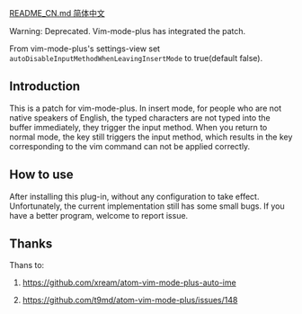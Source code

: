 
[README_CN.md 简体中文](https://github.com/frapples/vim-mode-plus-patch-switch-ime/blob/master/README_CN.md)

Warning: Deprecated. Vim-mode-plus has integrated the patch.

From vim-mode-plus's settings-view set `autoDisableInputMethodWhenLeavingInsertMode` to true(default false).

## Introduction
This is a patch for vim-mode-plus.
 In insert mode, for people who are not native speakers of English, the typed characters are not typed into the buffer immediately, they trigger the input method.
When you return to normal mode, the key still triggers the input method, which results in the key corresponding to the vim command can not be applied correctly.

## How to use
After installing this plug-in, without any configuration to take effect.
 Unfortunately, the current implementation still has some small bugs.
If you have a better program, welcome to report issue.

## Thanks
Thans to:

1. https://github.com/xream/atom-vim-mode-plus-auto-ime

1. https://github.com/t9md/atom-vim-mode-plus/issues/148
